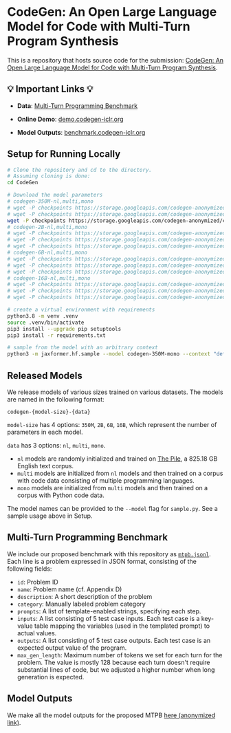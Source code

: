 # CodeGen: An Open Large Language Model for Code with Multi-Turn Program Synthesis

This is a repository that hosts source code for the submission: [CodeGen: An Open Large Language Model for Code with Multi-Turn Program Synthesis](https://openreview.net/forum?id=iaYcJKpY2B_).

## 💡 Important Links 💡

* **Data**: [Multi-Turn Programming Benchmark](https://github.com/anonymous-researcher-1/codegen/blob/main/mtpb.jsonl)

* **Online Demo**: [demo.codegen-iclr.org](http://demo.codegen-iclr.org)

* **Model Outputs**: [benchmark.codegen-iclr.org](http://benchmark.codegen-iclr.org)

## Setup for Running Locally

```sh
# Clone the repository and cd to the directory.
# Assuming cloning is done:
cd CodeGen

# Download the model parameters
# codegen-350M-nl,multi,mono
# wget -P checkpoints https://storage.googleapis.com/codegen-anonymized/checkpoints/codegen-350M-nl.tar.gz && tar -xvf checkpoints/codegen-350M-nl.tar.gz -C checkpoints/
# wget -P checkpoints https://storage.googleapis.com/codegen-anonymized/checkpoints/codegen-350M-multi.tar.gz && tar -xvf checkpoints/codegen-350M-multi.tar.gz -C checkpoints/
wget -P checkpoints https://storage.googleapis.com/codegen-anonymized/checkpoints/codegen-350M-mono.tar.gz && tar -xvf checkpoints/codegen-350M-mono.tar.gz -C checkpoints/
# codegen-2B-nl,multi,mono
# wget -P checkpoints https://storage.googleapis.com/codegen-anonymized/checkpoints/codegen-2B-nl.tar.gz && tar -xvf checkpoints/codegen-2B-nl.tar.gz -C checkpoints/
# wget -P checkpoints https://storage.googleapis.com/codegen-anonymized/checkpoints/codegen-2B-multi.tar.gz && tar -xvf checkpoints/codegen-2B-multi.tar.gz -C checkpoints/
# wget -P checkpoints https://storage.googleapis.com/codegen-anonymized/checkpoints/codegen-2B-mono.tar.gz && tar -xvf checkpoints/codegen-2B-mono.tar.gz -C checkpoints/
# codegen-6B-nl,multi,mono
# wget -P checkpoints https://storage.googleapis.com/codegen-anonymized/checkpoints/codegen-6B-nl.tar.gz && tar -xvf checkpoints/codegen-6B-nl.tar.gz -C checkpoints/
# wget -P checkpoints https://storage.googleapis.com/codegen-anonymized/checkpoints/codegen-6B-multi.tar.gz && tar -xvf checkpoints/codegen-6B-multi.tar.gz -C checkpoints/
# wget -P checkpoints https://storage.googleapis.com/codegen-anonymized/checkpoints/codegen-6B-mono.tar.gz && tar -xvf checkpoints/codegen-6B-mono.tar.gz -C checkpoints/
# codegen-16B-nl,multi,mono
# wget -P checkpoints https://storage.googleapis.com/codegen-anonymized/checkpoints/codegen-16B-nl.tar.gz && tar -xvf checkpoints/codegen-16B-nl.tar.gz -C checkpoints/
# wget -P checkpoints https://storage.googleapis.com/codegen-anonymized/checkpoints/codegen-16B-multi.tar.gz && tar -xvf checkpoints/codegen-16B-multi.tar.gz -C checkpoints/
# wget -P checkpoints https://storage.googleapis.com/codegen-anonymized/checkpoints/codegen-16B-mono.tar.gz && tar -xvf checkpoints/codegen-16B-mono.tar.gz -C checkpoints/

# create a virtual environment with requirements
python3.8 -m venv .venv
source .venv/bin/activate
pip3 install --upgrade pip setuptools
pip3 install -r requirements.txt

# sample from the model with an arbitrary context
python3 -m jaxformer.hf.sample --model codegen-350M-mono --context "def hello_world():"
```

## Released Models
We release models of various sizes trained on various datasets. The models are named in the following format:
```
codegen-{model-size}-{data}
```

`model-size` has 4 options: `350M`, `2B`, `6B`, `16B`, which represent the number of parameters in each model.

`data` has 3 options: `nl`, `multi`, `mono`.

* `nl` models are randomly initialized and trained on [The Pile](https://github.com/EleutherAI/the-pile), a 825.18 GB English text corpus.
* `multi` models are initialized from `nl` models and then trained on a corpus with code data consisting of multiple programming languages.
* `mono` models are initialized from `multi` models and then trained on a corpus with Python code data.

The model names can be provided to the `--model` flag for `sample.py`. See a sample usage above in Setup.

## Multi-Turn Programming Benchmark

We include our proposed benchmark with this repository as [`mtpb.jsonl`](https://github.com/anonymous-researcher-1/codegen/blob/main/mtpb.jsonl).
Each line is a problem expressed in JSON format, consisting of the following fields:

* `id`: Problem ID
* `name`: Problem name (cf. Appendix D)
* `description`: A short description of the problem
* `category`: Manually labeled problem category
* `prompts`: A list of template-enabled strings, specifying each step.
* `inputs`: A list consisting of 5 test case inputs. Each test case is a key-value table mapping the variables (used in the templated prompt) to actual values.
* `outputs`: A list consisting of 5 test case outputs. Each test case is an expected output value of the program.
* `max_gen_length`: Maximum number of tokens we set for each turn for the problem. The value is  mostly 128 because each turn doesn't require substantial lines of code, but we adjusted a higher number when long generation is expected.

## Model Outputs

We make all the model outputs for the proposed MTPB [here (anonymized link)](http://benchmark.codegen-iclr.org).
